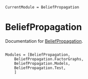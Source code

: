 ```@meta
CurrentModule = BeliefPropagation
```

# BeliefPropagation

Documentation for [BeliefPropagation](https://github.com/stecrotti/BeliefPropagation.jl).

```@index
```

```@autodocs
Modules = [BeliefPropagation,
    BeliefPropagation.FactorGraphs,
    BeliefPropagation.Models,
    BeliefPropagation.Test,
    ]
```
